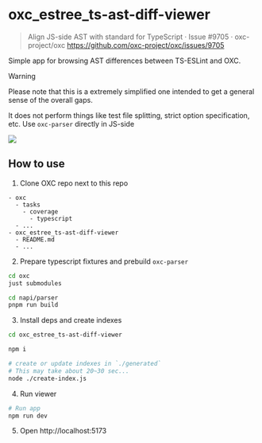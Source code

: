 # oxc_estree_ts-ast-diff-viewer

> Align JS-side AST with standard for TypeScript · Issue #9705 · oxc-project/oxc
> https://github.com/oxc-project/oxc/issues/9705

Simple app for browsing AST differences between TS-ESLint and OXC.

> [!WARNING]
> Please note that this is a extremely simplified one intended to get a general sense of the overall gaps.
>
> It does not perform things like test file splitting, strict option specification, etc.
> Use `oxc-parser` directly in JS-side

![](./ss.avif)

## How to use

1. Clone OXC repo next to this repo

```
- oxc
  - tasks
    - coverage
      - typescript
  - ...
- oxc_estree_ts-ast-diff-viewer
  - README.md
  - ...
```

2. Prepare typescript fixtures and prebuild `oxc-parser`

```sh
cd oxc
just submodules

cd napi/parser
pnpm run build
```

3. Install deps and create indexes

```sh
cd oxc_estree_ts-ast-diff-viewer

npm i

# create or update indexes in `./generated`
# This may take about 20~30 sec...
node ./create-index.js
```

4. Run viewer

```sh
# Run app
npm run dev
```

5. Open http://localhost:5173


